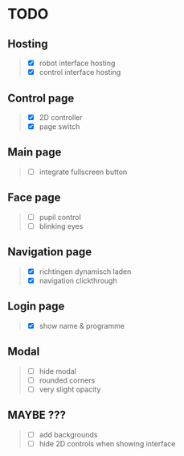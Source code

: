 # TODO

## Hosting
>- [X] robot interface hosting
>- [X] control interface hosting

## Control page
>- [X] 2D controller
>- [X] page switch

## Main page
>- [ ] integrate fullscreen button

## Face page
>- [ ] pupil control
>- [ ] blinking eyes

## Navigation page
>- [X] richtingen dynamisch laden
>- [X] navigation clickthrough

## Login page
>- [X] show name & programme

## Modal
>- [ ] hide modal
>- [ ] rounded corners
>- [ ] very slight opacity

## MAYBE ???
>- [ ] add backgrounds
>- [ ] hide 2D controls when showing interface
